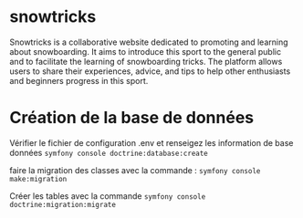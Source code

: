 # snowtricks

Snowtricks is a collaborative website dedicated to promoting and learning about snowboarding. It aims to introduce this sport to the general public and to facilitate the learning of snowboarding tricks. The platform allows users to share their experiences, advice, and tips to help other enthusiasts and beginners progress in this sport.

# Création de la base de données

Vérifier le fichier de configuration .env et renseigez les information de base données
`symfony console doctrine:database:create`

faire la migration des classes avec la commande :
`symfony console make:migration`

Créer les tables avec la commande
`symfony console doctrine:migration:migrate`

